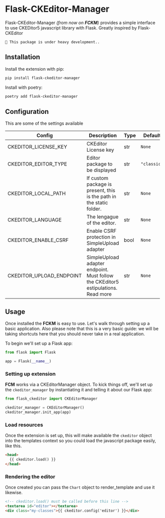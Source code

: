 # Flask-CKEditor-Manager

Flask-CKEditor-Manager _(from now on **FCKM**)_ provides a simple interface to use CKEDitor5 javascript library with Flask. Greatly inspired by Flask-CKEditor

```{warning}
🚧 This package is under heavy development..
```

## Installation

Install the extension with pip:

```bash
pip install flask-ckeditor-manager
```

Install with poetry:

```bash
poetry add flask-ckeditor-manager
```
## Configuration
This are some of the settings available

| Config                   | Description                                                                       | Type | Default     |
|--------------------------|-----------------------------------------------------------------------------------|------|-------------|
| CKEDITOR_LICENSE_KEY     | CKEditor License key                                                              | str  | `None`      |
| CKEDITOR_EDITOR_TYPE     | Editor package to be displayed                                                    | str  | `"classic"` |
| CKEDITOR_LOCAL_PATH      | If custom package is present, this is the path in the static folder.              | str  | `None`      |
| CKEDITOR_LANGUAGE        | The lengague of the editor.                                                       | str  | `None`      |
| CKEDITOR_ENABLE_CSRF     | Enable CSRF protection in SimpleUpload adapter                                    | bool | `None`      |
| CKEDITOR_UPLOAD_ENDPOINT | SimpleUpload adapter endpoint. Must follow the CKEditor5 estipulations. Read more | str  | `None`      |

## Usage

Once installed the **FCKM** is easy to use. Let's walk through setting up a basic application. Also please note that this is a very basic guide: we will be taking shortcuts here that you should never take in a real application.

To begin we'll set up a Flask app:

```python
from flask import Flask

app = Flask(__name__)
```

### Setting up extension

**FCM** works via a CKEditorManager object. To kick things off, we'll set up the `ckeditor_manager` by instantiating it and telling it about our Flask app:

```python
from flask_ckeditor import CKEditorManager

ckeditor_manager = CKEditorManager()
ckeditor_manager.init_app(app)
```

### Load resources

Once the extension is set up, this will make available the `ckeditor` object into the templates context so you could load the javascript package easily, like this.

```html
<head>
  {{ ckeditor.load() }}
</head>
```

### Rendering the editor

Once created you can pass the `Chart` object to render_template and use it likewise.

```html
<!-- ckeditor.load() must be called before this line -->
<textarea id="editor"></textarea>
<div class="my-classes">{{ ckeditor.config('editor') }}</div>
```

